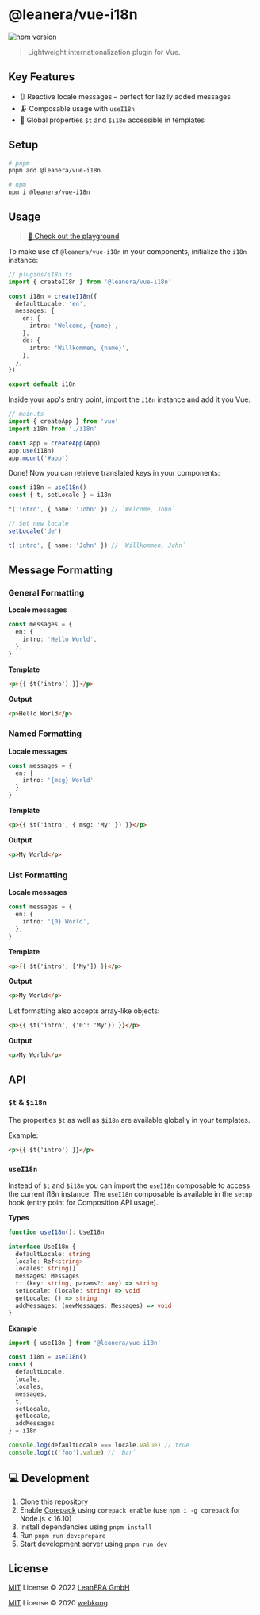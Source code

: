 # @leanera/vue-i18n

[![npm version](https://img.shields.io/npm/v/@leanera/vue-i18n?color=a1b858&label=)](https://www.npmjs.com/package/@leanera/vue-i18n)

> Lightweight internationalization plugin for Vue.

## Key Features

- 🔃 Reactive locale messages – perfect for lazily added messages
- 🗜 Composable usage with `useI18n`
- 📯 Global properties `$t` and `$i18n` accessible in templates

## Setup

```bash
# pnpm
pnpm add @leanera/vue-i18n

# npm
npm i @leanera/vue-i18n
```

## Usage

> [📖 Check out the playground](./playground/)

To make use of `@leanera/vue-i18n` in your components, initialize the `i18n` instance:

```ts
// plugins/i18n.ts
import { createI18n } from '@leanera/vue-i18n'

const i18n = createI18n({
  defaultLocale: 'en',
  messages: {
    en: {
      intro: 'Welcome, {name}',
    },
    de: {
      intro: 'Willkommen, {name}',
    },
  },
})

export default i18n
```

Inside your app's entry point, import the `i18n` instance and add it you Vue:

```ts
// main.ts
import { createApp } from 'vue'
import i18n from './i18n'

const app = createApp(App)
app.use(i18n)
app.mount('#app')
```

Done! Now you can retrieve translated keys in your components:

```ts
const i18n = useI18n()
const { t, setLocale } = i18n

t('intro', { name: 'John' }) // `Welcome, John`

// Set new locale
setLocale('de')

t('intro', { name: 'John' }) // `Willkommen, John`
```

## Message Formatting

### General Formatting

**Locale messages**

```ts
const messages = {
  en: {
    intro: 'Hello World',
  },
}
```

**Template**

```html
<p>{{ $t('intro') }}</p>
```

**Output**

```html
<p>Hello World</p>
```

### Named Formatting

**Locale messages**

```ts
const messages = {
  en: {
    intro: '{msg} World'
  }
}
```

**Template**

```html
<p>{{ $t('intro', { msg: 'My' }) }}</p>
```

**Output**

```html
<p>My World</p>
```

### List Formatting

**Locale messages**

```ts
const messages = {
  en: {
    intro: '{0} World',
  },
}
```

**Template**

```html
<p>{{ $t('intro', ['My']) }}</p>
```

**Output**

```html
<p>My World</p>
```

List formatting also accepts array-like objects:

```html
<p>{{ $t('intro', {'0': 'My'}) }}</p>
```

**Output**

```html
<p>My World</p>
```

## API

### `$t` & `$i18n`

The properties `$t` as well as `$i18n` are available globally in your templates.

Example:

```html
<p>{{ $t('intro') }}</p>
```

### `useI18n`

Instead of `$t` and `$i18n` you can import the `useI18n` composable to access the current i18n instance. The `useI18n` composable is available in the `setup` hook (entry point for Composition API usage).

**Types**

```ts
function useI18n(): UseI18n

interface UseI18n {
  defaultLocale: string
  locale: Ref<string>
  locales: string[]
  messages: Messages
  t: (key: string, params?: any) => string
  setLocale: (locale: string) => void
  getLocale: () => string
  addMessages: (newMessages: Messages) => void
}
```

**Example**

```ts
import { useI18n } from '@leanera/vue-i18n'

const i18n = useI18n()
const {
  defaultLocale,
  locale,
  locales,
  messages,
  t,
  setLocale,
  getLocale,
  addMessages
} = i18n

console.log(defaultLocale === locale.value) // true
console.log(t('foo').value) // `bar`
```

## 💻 Development

1. Clone this repository
2. Enable [Corepack](https://github.com/nodejs/corepack) using `corepack enable` (use `npm i -g corepack` for Node.js < 16.10)
3. Install dependencies using `pnpm install`
4. Run `pnpm run dev:prepare`
5. Start development server using `pnpm run dev`

## License

[MIT](./LICENSE) License © 2022 [LeanERA GmbH](https://github.com/leanera)

[MIT](./LICENSE) License © 2020 [webkong](https://github.com/webkong)
